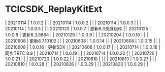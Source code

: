# TCICSDK_ReplayKitExt
| 20210114 | 1.0.0.2 |  |
| 20210114 | 1.0.0.2 |  |
| 20210114 | 1.0.0.3 |  |
| 20210114 | 1.0.0.5 |  |
| 20210120 | 1.0.0.7 | 更新8.3录屏组件 |
| 20210125 | 1.0.0.8 | 更新8.3.9884 |
| 20210129 | 1.0.0.9 |  |
| 20210204 | 1.0.0.10 |  |
| 20210608 | 更新8.7.10102 |  |
| 20210608 | 1.0.0.14 |  |
| 20210608 | 1.0.0.15 |  |
| 20210608 | 1.0.0.16 | 更新SDK |
| 20210608 | 1.0.0.17 |  |
| 20210714 | 1.0.0.18 | 同步TRTC 8.9 |
| 20210714 | 1.0.0.19 |  |
| 20210714 | 1.0.0.20 |  |
| 20210720 | 1.0.0.21 |  |
| 20210720 | 1.0.0.22 |  |
| 20210810 |  |  |
| 20210810 | 1.0.0.27 |  |
| 20210810 | 1.0.0.28 |  |
| 20210826 | 1.0.0.29 |  |
| 20210830 | 1.0.0.29 |  |
